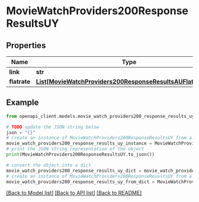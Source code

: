 # MovieWatchProviders200ResponseResultsUY


## Properties

Name | Type | Description | Notes
------------ | ------------- | ------------- | -------------
**link** | **str** |  | [optional] 
**flatrate** | [**List[MovieWatchProviders200ResponseResultsAUFlatrateInner]**](MovieWatchProviders200ResponseResultsAUFlatrateInner.md) |  | [optional] 

## Example

```python
from openapi_client.models.movie_watch_providers200_response_results_uy import MovieWatchProviders200ResponseResultsUY

# TODO update the JSON string below
json = "{}"
# create an instance of MovieWatchProviders200ResponseResultsUY from a JSON string
movie_watch_providers200_response_results_uy_instance = MovieWatchProviders200ResponseResultsUY.from_json(json)
# print the JSON string representation of the object
print(MovieWatchProviders200ResponseResultsUY.to_json())

# convert the object into a dict
movie_watch_providers200_response_results_uy_dict = movie_watch_providers200_response_results_uy_instance.to_dict()
# create an instance of MovieWatchProviders200ResponseResultsUY from a dict
movie_watch_providers200_response_results_uy_from_dict = MovieWatchProviders200ResponseResultsUY.from_dict(movie_watch_providers200_response_results_uy_dict)
```
[[Back to Model list]](../README.md#documentation-for-models) [[Back to API list]](../README.md#documentation-for-api-endpoints) [[Back to README]](../README.md)


